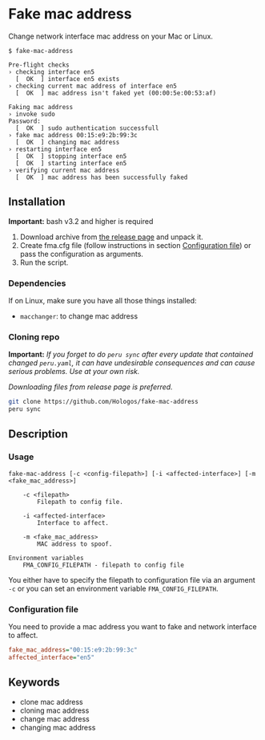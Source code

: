 # Fake mac address

Change network interface mac address on your Mac or Linux.

```
$ fake-mac-address

Pre-flight checks
› checking interface en5
  [  OK  ] interface en5 exists
› checking current mac address of interface en5
  [  OK  ] mac address isn't faked yet (00:00:5e:00:53:af)

Faking mac address
› invoke sudo
Password:
  [  OK  ] sudo authentication successfull
› fake mac address 00:15:e9:2b:99:3c
  [  OK  ] changing mac address
› restarting interface en5
  [  OK  ] stopping interface en5
  [  OK  ] starting interface en5
› verifying current mac address
  [  OK  ] mac address has been successfully faked
```

## Installation

**Important:** bash v3.2 and higher is required

1) Download archive from [the release page](https://github.com/Hologos/fake-mac-address/releases) and unpack it.
2) Create fma.cfg file (follow instructions in section [Configuration file](#configuration-file)) or pass the configuration as arguments.
3) Run the script.

### Dependencies

If on Linux, make sure you have all those things installed:

- `macchanger`: to change mac address

### Cloning repo

**Important:** _If you forget to do `peru sync` after every update that contained changed `peru.yaml`, it can have undesirable consequences and can cause serious problems. Use at your own risk._

_Downloading files from release page is preferred._

```bash
git clone https://github.com/Hologos/fake-mac-address
peru sync
```

## Description

### Usage

```
fake-mac-address [-c <config-filepath>] [-i <affected-interface>] [-m <fake_mac_address>]

    -c <filepath>
        Filepath to config file.

    -i <affected-interface>
        Interface to affect.

    -m <fake_mac_address>
        MAC address to spoof.

Environment variables
    FMA_CONFIG_FILEPATH - filepath to config file

```

You either have to specify the filepath to configuration file via an argument `-c` or you can set an environment variable `FMA_CONFIG_FILEPATH`.

### Configuration file

You need to provide a mac address you want to fake and network interface to affect.

```ini
fake_mac_address="00:15:e9:2b:99:3c"
affected_interface="en5"
```

## Keywords

- clone mac address
- cloning mac address
- change mac address
- changing mac address
